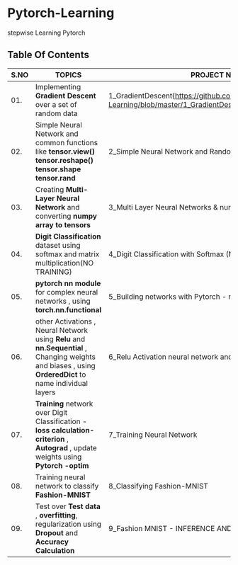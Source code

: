 # Pytorch-Learning
stepwise Learning Pytorch

## Table Of Contents

|S.NO|                               TOPICS                                                 | PROJECT NAME      |
|----|--------------------------------------------------------------------------------------|-------------------|
|01. |Implementing **Gradient Descent** over a set of random data          |1_GradientDescent{https://github.com/AkankshaShrimal/Pytorch-Learning/blob/master/1_GradientDescent.ipynb}       |
|02. |Simple Neural Network and common functions like **tensor.view() tensor.reshape()  tensor.shape tensor.rand**      |2_Simple Neural Network and Random Functions     |                                          
|03. |Creating **Multi-Layer Neural Network** and converting **numpy array to tensors**     |3_Multi Layer Neural Networks & numpy to torch   |
|04. | **Digit Classification** dataset using softmax and matrix multiplication(NO TRAINING) |4_Digit Classification with Softmax (NO TRAINING)  |
|05. | **pytorch nn module** for complex neural networks , using **torch.nn.functional**             |5_Building networks with Pytorch - nn Module       |
|06. |other Activations , Neural Network using **Relu** and **nn.Sequential** , Changing weights and biases , using **OrderedDict** to name individual layers       |6_Relu Activation neural network and nn.Sequential   |
|07. |**Training** network over Digit Classification  - **loss calculation-criterion** , **Autograd** , update weights using **Pytorch -optim**      |7_Training Neural Network|
|08. |Training neural network to classify **Fashion-MNIST**      | 8_Classifying Fashion-MNIST|
|09. |Test over **Test data** , **overfitting**, regularization using **Dropout** and **Accuracy Calculation** |9_Fashion MNIST - INFERENCE AND VALIDATION     |
